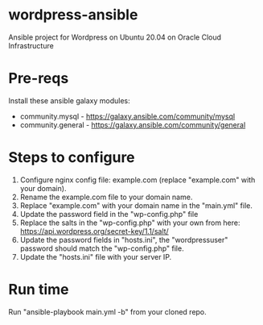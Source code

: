 # wordpress-ansible

Ansible project for Wordpress on Ubuntu 20.04 on Oracle Cloud Infrastructure

# Pre-reqs

Install these ansible galaxy modules:

 - community.mysql - https://galaxy.ansible.com/community/mysql
 - community.general - https://galaxy.ansible.com/community/general

# Steps to configure

 1. Configure nginx config file: example.com (replace "example.com" with your domain).
 2. Rename the example.com file to your domain name.
 3. Replace "example.com" with your domain name in the "main.yml" file.
 4. Update the password field in the "wp-config.php" file
 5. Replace the salts in the "wp-config.php" with your own from here: https://api.wordpress.org/secret-key/1.1/salt/
 6. Update the password fields in "hosts.ini", the "wordpressuser" password should match the "wp-config.php" file.
 7. Update the "hosts.ini" file with your server IP.

# Run time

Run "ansible-playbook main.yml -b" from your cloned repo.